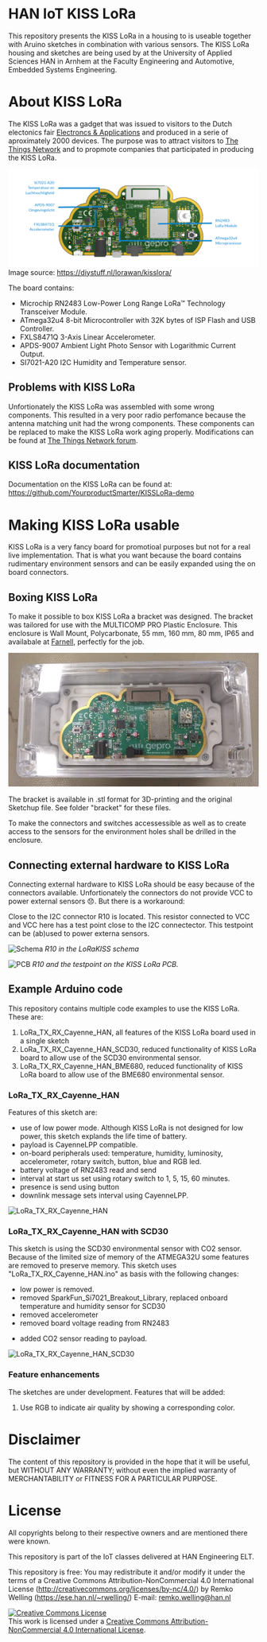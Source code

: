 # HAN IoT KISS LoRa

This repository presents the KISS LoRa in a housing to is useable together with Aruino sketches in combination with various sensors. The KISS LoRa housing and sketches are being used by at the University of Applied Sciences HAN in Arnhem at the Faculty Engineering and Automotive, Embedded Systems Engineering.

# About KISS LoRa
The KISS LoRa was a gadget that was issued to visitors to the Dutch electonics fair <a rel="EandA" href="https://fhi.nl/eabeurs/kiss-lora-ea-2017-gadget/">Electroncs & Applications</a> and produced in a serie of aproximately 2000 devices. The purpose was to attract visitors to <a rel="TTN" href="https://www.thethingsnetwork.org/">The Things Network</a> and to propmote companies that participated in producing the KISS LoRa.

![KISS LoRa](images/KISSLoRa-1024x400.png)
Image source: https://diystuff.nl/lorawan/kisslora/

The board contains: 

 - Microchip RN2483 Low-Power Long Range LoRa™ Technology Transceiver Module.
 - ATmega32u4 8-bit Microcontroller with 32K bytes of ISP Flash and USB Controller.
 - FXLS8471Q 3-Axis Linear Accelerometer.
 - APDS-9007 Ambient Light Photo Sensor with Logarithmic Current Output.
 - SI7021-A20 I2C Humidity and Temperature sensor.

## Problems with KISS LoRa
Unfortionately the KISS LoRa was assembled with some wrong components. This resulted in a very poor radio perfomance because the antenna matching unit had the wrong components. These components can be replaced to make the KISS LoRa work aging properly. Modifications can be found at <a rel="forum" href="https://www.thethingsnetwork.org/forum/t/how-to-connect-utrecht-e-a-exhibition-kiss-lora-to-ttn/7619/102">The Things Network forum</a>.

## KISS LoRa documentation
Documentation on the KISS LoRa can be found at: https://github.com/YourproductSmarter/KISSLoRa-demo

# Making KISS LoRa usable
KISS LoRa is a very fancy board for promotioal purposes but not for a real live implementation. That is what you want because the board contains rudimentary environment sensors and can be easily expanded using the on board connectors. 

## Boxing KISS LoRa
To make it possible to box KISS LoRa a bracket was designed. The bracket was tailored for use with the MULTICOMP PRO Plastic Enclosure. This enclosure is Wall Mount, Polycarbonate, 55 mm, 160 mm, 80 mm, IP65 and availabale at <a rel="Farnell" href="https://nl.farnell.com/multicomp/mc001068/enclosure-ip65-pc-grey/dp/2544907">Farnell</a>, perfectly for the job. 

![KISS LoRa in a box](bracket/FrameInBox.jpg)

The bracket is available in .stl format for 3D-printing and the original Sketchup file. See folder "bracket" for these files.

To make the connectors and switches accessessible as well as to create access to the sensors for the environment holes shall be drilled in the enclosure.

## Connecting external hardware to KISS LoRa
Connecting external hardware to KISS LoRa should be easy because of the connectors available. Unfortionately the connectors do not provide VCC to power external sensors :disappointed:. But there is a workaround:

Close to the I2C connector R10 is located. This resistor connected to VCC and VCC here has a test point close to the I2C connectector. This testpoint can be (ab)used to power externa sensors.

![Schema](../images/vccAtSchema.jpg)
*R10 in the LoRaKISS schema*

![PCB](../images/vccAtPcb.jpg)
*R10 and the testpoint on the KISS LoRa PCB.*

## Example Arduino code
This repository contains multiple code examples to use the KISS LoRa. These are:

 1. LoRa_TX_RX_Cayenne_HAN, all features of the KISS LoRa board used in a single sketch
 2. LoRa_TX_RX_Cayenne_HAN_SCD30, reduced functionality of KISS LoRa board to allow use of the SCD30 environmental sensor.
 3. LoRa_TX_RX_Cayenne_HAN_BME680, reduced functionality of KISS LoRa board to allow use of the BME680 environmental sensor.

### LoRa_TX_RX_Cayenne_HAN
Features of this sketch are:

 + use of low power mode. Although KISS LoRa is not designed for low power, this sketch explands the life time of battery.
 + payload is CayenneLPP compatible.
 + on-board peripherals used: temperature, humidity, luminosity, accelerometer, rotary switch, button, blue and RGB led.
 + battery voltage of RN2483 read and send
 + interval at start us set using rotary switch to 1, 5, 15, 60 minutes.
 + presence is send using button
 + downlink message sets interval using CayenneLPP.

![LoRa_TX_RX_Cayenne_HAN](LoRa_TX_RX_Cayenne_HAN/)

### LoRa_TX_RX_Cayenne_HAN with SCD30
This sketch is using the SCD30 environmental sensor with CO2 sensor. Because of the limited size of memory of the ATMEGA32U some features are removed to preserve memory. This sketch uses "LoRa_TX_RX_Cayenne_HAN.ino" as basis with the following changes:

 - low power is removed.
 - removed SparkFun_Si7021_Breakout_Library, replaced onboard temperature and humidity sensor for SCD30
 - removed accelerometer
 - removed board voltage reading from RN2483
 + added CO2 sensor reading to payload.
 
![LoRa_TX_RX_Cayenne_HAN_SCD30](LoRa_TX_RX_Cayenne_HAN_SCD30/)

### Feature enhancements
The sketches are under development. Features that will be added:

 1. Use RGB to indicate air quality by showing a corresponding color.

# Disclaimer
The content of this repository is provided in the hope that it will be useful, but WITHOUT ANY WARRANTY; without even the implied warranty of MERCHANTABILITY or FITNESS FOR A PARTICULAR PURPOSE.
  
# License
All copyrights belong to their respective owners and are mentioned there were known.

This repository is part of the IoT classes delivered at HAN Engineering ELT.

This repository is free: You may redistribute it and/or modify it under the terms of a Creative  Commons Attribution-NonCommercial 4.0 International License  (http://creativecommons.org/licenses/by-nc/4.0/) by Remko Welling (https://ese.han.nl/~rwelling/) E-mail: remko.welling@han.nl 

<a rel="license" href="http://creativecommons.org/licenses/by-nc/4.0/"><img alt="Creative Commons License" style="border-width:0" src="https://i.creativecommons.org/l/by-nc/4.0/88x31.png" /></a><br />This work is licensed under a <a rel="license" href="http://creativecommons.org/licenses/by-nc/4.0/">Creative Commons Attribution-NonCommercial 4.0 International License</a>.
